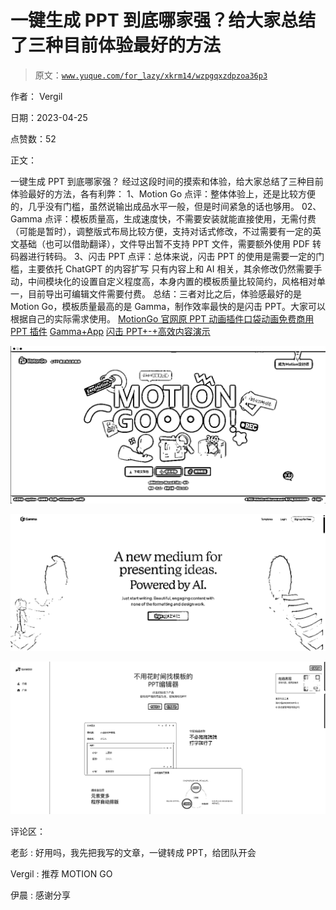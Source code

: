 # 一键生成 PPT 到底哪家强？给大家总结了三种目前体验最好的方法

> 原文：[`www.yuque.com/for_lazy/xkrm14/wzpgqxzdpzoa36p3`](https://www.yuque.com/for_lazy/xkrm14/wzpgqxzdpzoa36p3)

作者： Vergil

日期：2023-04-25

点赞数：52

正文：

一键生成 PPT 到底哪家强？ 经过这段时间的摸索和体验，给大家总结了三种目前体验最好的方法，各有利弊： 1、M‍‍otion Go 点评：整体体验上，还是比较方便的，几乎没有门槛，虽然说输出成品水平一般，但是时间紧急的话也够用。 02、Gamma 点评：模板质量高，生成速度快，不需要安装就能直接使用，无需付费（可能是暂时），调整版式布局比较方便，支持对话式修改，不过需要有一定的英文基础（也可以借助翻译），文件导出暂不支持 PPT 文件，需要额外使用 PDF 转码器进行转码。 3、闪击 PPT 点评：总体来说，闪击 PPT 的使用是需要一定的门槛，主要依托 ChatGPT 的内容扩写 只有内容上和 AI 相关，其余修改仍然需要手动，中间模块化的设置自定义程度高，本身内置的模板质量比较简约，风格相对单一，目前导出可编辑文件需要付费。 总结：三者对比之后，体验感最好的是 Motion Go，模板质量最高的是 Gamma，制作效率最快的是闪击 PPT。大家可以根据自己的实际需求使用。 [MotionGo 官网原 PPT 动画插件口袋动画免费商用 PPT 插件](http://motion.yoo-ai.com/) [Gamma+App](https://gamma.app/) [闪击 PPT+-+高效内容演示](https://ppt.sankki.com/)

![](img/3c3a5d1d5ddf0e066bae78948ebcab23.png)

![](img/66cb5990ad02fce1a2321c728d98d895.png)

![](img/427df7084c8752bc28a3e4b236c7f281.png)

评论区：

老彭 : 好用吗，我先把我写的文章，一键转成 PPT，给团队开会

Vergil : 推荐 MOTION GO

伊晨 : 感谢分享



